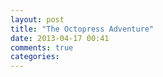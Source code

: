 ```yaml
---
layout: post
title: "The Octopress Adventure"
date: 2013-04-17 00:41
comments: true
categories: 
---
```


